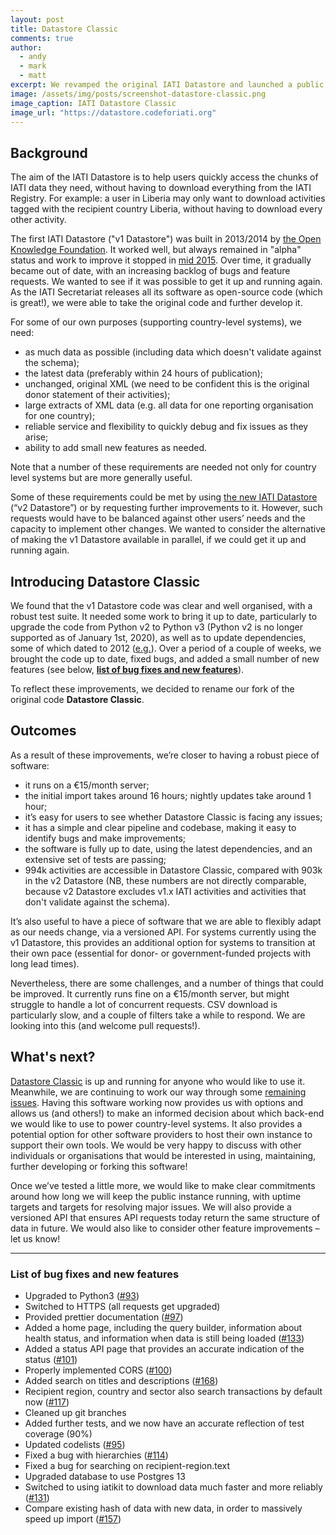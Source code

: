 ```yaml
---
layout: post
title: Datastore Classic
comments: true
author:
  - andy
  - mark
  - matt
excerpt: We revamped the original IATI Datastore and launched a public instance.
image: /assets/img/posts/screenshot-datastore-classic.png
image_caption: IATI Datastore Classic
image_url: "https://datastore.codeforiati.org"
---
```



## Background

The aim of the IATI Datastore is to help users quickly access the chunks of IATI data they need, without having to download everything from the IATI Registry. For example: a user in Liberia may only want to download activities tagged with the recipient country Liberia, without having to download every other activity.

The first IATI Datastore ("v1 Datastore") was built in 2013/2014 by [the Open Knowledge Foundation](https://okfn.org). It worked well, but always remained in "alpha" status and work to improve it stopped in [mid 2015](https://github.com/IATI/IATI-Datastore/graphs/contributors). Over time, it gradually became out of date, with an increasing backlog of bugs and feature requests. We wanted to see if it was possible to get it up and running again. As the IATI Secretariat releases all its software as open-source code (which is great!), we were able to take the original code and further develop it.

For some of our own purposes (supporting country-level systems), we need:

* as much data as possible (including data which doesn't validate against the schema);
* the latest data (preferably within 24 hours of publication);
* unchanged, original XML (we need to be confident this is the original donor statement of their activities);
* large extracts of XML data (e.g. all data for one reporting organisation for one country);
* reliable service and flexibility to quickly debug and fix issues as they arise;
* ability to add small new features as needed.

Note that a number of these requirements are needed not only for country level systems but are more generally useful.

Some of these requirements could be met by using [the new IATI Datastore](https://iatidatastore.iatistandard.org) (“v2 Datastore”) or by requesting further improvements to it. However, such requests would have to be balanced against other users’ needs and the capacity to implement other changes. We wanted to consider the alternative of making the v1 Datastore available in parallel, if we could get it up and running again.

## Introducing Datastore Classic

We found that the v1 Datastore code was clear and well organised, with a robust test suite. It needed some work to bring it up to date, particularly to upgrade the code from Python v2 to Python v3 (Python v2 is no longer supported as of January 1st, 2020), as well as to update dependencies, some of which dated to 2012 ([e.g.](https://pypi.org/project/Flask-RQ/)). Over a period of a couple of weeks, we brought the code up to date, fixed bugs, and added a small number of new features (see below, **[list of bug fixes and new features](#list-of-bug-fixes-and-new-features)**).

To reflect these improvements, we decided to rename our fork of the original code **Datastore Classic**.

## Outcomes

As a result of these improvements, we’re closer to having a robust piece of software:

* it runs on a €15/month server;
* the initial import takes around 16 hours; nightly updates take around 1 hour;
* it’s easy for users to see whether Datastore Classic is facing any issues;
* it has a simple and clear pipeline and codebase, making it easy to identify bugs and make improvements;
* the software is fully up to date, using the latest dependencies, and an extensive set of tests are passing;
* 994k activities are accessible in Datastore Classic, compared with 903k in the v2 Datastore (NB, these numbers are not directly comparable, because v2 Datastore excludes v1.x IATI activities and activities that don't validate against the schema).

It’s also useful to have a piece of software that we are able to flexibly adapt as our needs change, via a versioned API. For systems currently using the v1 Datastore, this provides an additional option for systems to transition at their own pace (essential for donor- or government-funded projects with long lead times).

Nevertheless, there are some challenges, and a number of things that could be improved. It currently runs fine on a €15/month server, but might struggle to handle a lot of concurrent requests. CSV download is particularly slow, and a couple of filters take a while to respond. We are looking into this (and welcome pull requests!).

## What's next?

[Datastore Classic](https://datastore.codeforiati.org) is up and running for anyone who would like to use it. Meanwhile, we are continuing to work our way through some [remaining issues](https://github.com/codeforIATI/iati-datastore/issues). Having this software working now provides us with options and allows us (and others!) to make an informed decision about which back-end we would like to use to power country-level systems. It also provides a potential option for other software providers to host their own instance to support their own tools. We would be very happy to discuss with other individuals or organisations that would be interested in using, maintaining, further developing or forking this software!

Once we’ve tested a little more, we would like to make clear commitments around how long we will keep the public instance running, with uptime targets and targets for resolving major issues. We will also provide a versioned API that ensures API requests today return the same structure of data in future. We would also like to consider other feature improvements &ndash; let us know!

---

### List of bug fixes and new features

* Upgraded to Python3 ([#93](https://github.com/codeforIATI/iati-datastore/pull/93))
* Switched to HTTPS (all requests get upgraded)
* Provided prettier documentation ([#97](https://github.com/codeforIATI/iati-datastore/pull/97))
* Added a home page, including the query builder, information about health status, and information when data is still being loaded ([#133](https://github.com/codeforIATI/iati-datastore/pull/133))
* Added a status API page that provides an accurate indication of the status ([#101](https://github.com/codeforIATI/iati-datastore/pull/101))
* Properly implemented CORS ([#100](https://github.com/codeforIATI/iati-datastore/pull/100))
* Added search on titles and descriptions ([#168](https://github.com/codeforIATI/iati-datastore/pull/168))
* Recipient region, country and sector also search transactions by default now ([#117](https://github.com/codeforIATI/iati-datastore/pull/117))
* Cleaned up git branches
* Added further tests, and we now have an accurate reflection of test coverage (90%)
* Updated codelists ([#95](https://github.com/codeforIATI/iati-datastore/pull/95))
* Fixed a bug with hierarchies ([#114](https://github.com/codeforIATI/iati-datastore/pull/114))
* Fixed a bug for searching on recipient-region.text
* Upgraded database to use Postgres 13
* Switched to using iatikit to download data much faster and more reliably ([#131](https://github.com/codeforIATI/iati-datastore/pull/131))
* Compare existing hash of data with new data, in order to massively speed up import ([#157](https://github.com/codeforIATI/iati-datastore/pull/157))

